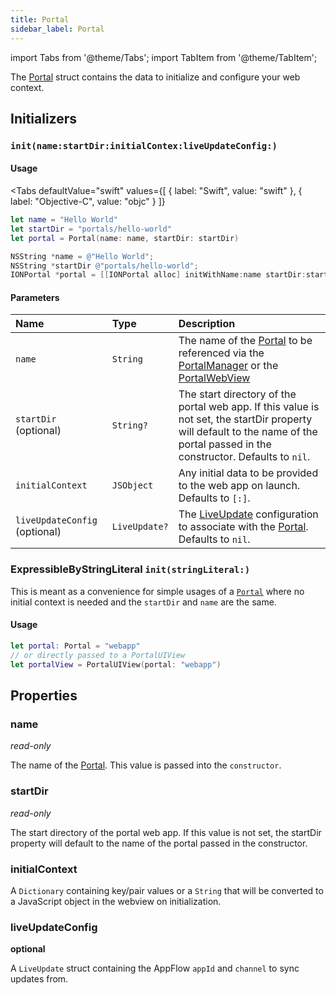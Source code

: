 ```yaml
---
title: Portal
sidebar_label: Portal
---
```


import Tabs from '@theme/Tabs';
import TabItem from '@theme/TabItem';

The [Portal](./portal) struct contains the data to initialize and configure your web context. 

## Initializers

### `init(name:startDir:initialContex:liveUpdateConfig:)`

#### Usage 

<Tabs
  defaultValue="swift"
  values={[
    { label: "Swift", value: "swift" },
    { label: "Objective-C", value: "objc" }
  ]}
>

<TabItem value="swift">

```swift
let name = "Hello World"
let startDir = "portals/hello-world"
let portal = Portal(name: name, startDir: startDir)
``` 

</TabItem>

<TabItem value="objc">

```objectivec
NSString *name = @"Hello World";
NSString *startDir @"portals/hello-world";
IONPortal *portal = [[IONPortal alloc] initWithName:name startDir:startDir initialContext:nil];
``` 

</TabItem>

</Tabs>

#### Parameters

Name | Type | Description
:------ | :------ | :------ 
`name` | `String` | The name of the [Portal](./portal) to be referenced via the [PortalManager](./) or the [PortalWebView](./)
`startDir` (optional) | `String?` | The start directory of the portal web app. If this value is not set, the startDir property will default to the name of the portal passed in the constructor. Defaults to `nil`.
`initialContext` | `JSObject` | Any initial data to be provided to the web app on launch. Defaults to `[:]`.
`liveUpdateConfig` (optional) | `LiveUpdate?` | The [LiveUpdate](../reference-live-updates/iOS/live-update.md) configuration to associate with the [Portal](./portal). Defaults to `nil`.

### ExpressibleByStringLiteral `init(stringLiteral:)`

This is meant as a convenience for simple usages of a [`Portal`](./portal) where no initial context is needed and the `startDir` and `name` are the same.

#### Usage

```swift
let portal: Portal = "webapp"
// or directly passed to a PortalUIView
let portalView = PortalUIView(portal: "webapp")
```

## Properties

### name
_read-only_

The name of the [Portal](./portal). This value is passed into the `constructor`.

### startDir
_read-only_

The start directory of the portal web app. If this value is not set, the startDir property will default to the name of the portal passed in the constructor. 

### initialContext

A `Dictionary` containing key/pair values or a `String` that will be converted to a JavaScript object in the webview on initialization.

### liveUpdateConfig
__optional__

A `LiveUpdate` struct containing the AppFlow `appId` and `channel` to sync updates from.
